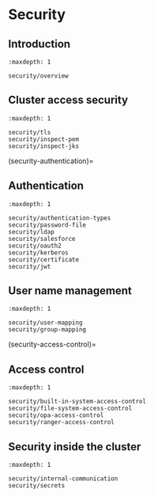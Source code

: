 # Security

## Introduction

```{toctree}
:maxdepth: 1

security/overview
```

## Cluster access security

```{toctree}
:maxdepth: 1

security/tls
security/inspect-pem
security/inspect-jks
```

(security-authentication)=
## Authentication

```{toctree}
:maxdepth: 1

security/authentication-types
security/password-file
security/ldap
security/salesforce
security/oauth2
security/kerberos
security/certificate
security/jwt
```

## User name management

```{toctree}
:maxdepth: 1

security/user-mapping
security/group-mapping
```

(security-access-control)=
## Access control

```{toctree}
:maxdepth: 1

security/built-in-system-access-control
security/file-system-access-control
security/opa-access-control
security/ranger-access-control
```

## Security inside the cluster

```{toctree}
:maxdepth: 1

security/internal-communication
security/secrets
```
